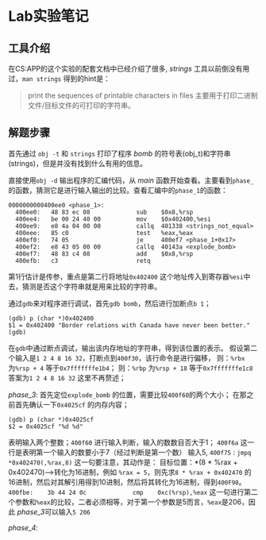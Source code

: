# Lab实验笔记

## 工具介绍

在CS:APP的这个实验的配套文档中已经介绍了很多, *strings* 工具以前倒没有用过，`man strings` 得到的hint是：
> print the sequences of printable characters in files
主要用于打印二进制文件/目标文件的可打印的字符串。


## 解题步骤

首先通过 `obj -t` 和 `strings` 打印了程序 *bomb* 的符号表(obj_t)和字符串(strings)，但是并没有找到什么有用的信息。

直接使用`obj -d` 输出程序的汇编代码，从 *main* 函数开始查看。主要看到`phase_`的函数，猜测它是进行输入输出的比较。查看汇编中的`phase_1`的函数：
```
0000000000400ee0 <phase_1>:
  400ee0:	48 83 ec 08          	sub    $0x8,%rsp
  400ee4:	be 00 24 40 00       	mov    $0x402400,%esi
  400ee9:	e8 4a 04 00 00       	callq  401338 <strings_not_equal>
  400eee:	85 c0                	test   %eax,%eax
  400ef0:	74 05                	je     400ef7 <phase_1+0x17>
  400ef2:	e8 43 05 00 00       	callq  40143a <explode_bomb>
  400ef7:	48 83 c4 08          	add    $0x8,%rsp
  400efb:	c3                   	retq
```
第1行估计是传参，重点是第二行将地址`0x402400` 这个地址传入到寄存器`%esi`中去，猜测是否这个字符串就是用来比较的字符串。

通过`gdb`来对程序进行调试，首先`gdb bomb`，然后进行加断点`b 1`；
```
(gdb) p (char *)0x402400
$1 = 0x402400 "Border relations with Canada have never been better."
(gdb)
```
在`gdb`中通过断点调试，输出该内存地址的字符串，得到该位置的表示。
假设第二个输入是`1 2 4 8 16 32`，打断点到`400f30`，该行命令是进行偏移，
则：`%rbx` 为`%rsp + 4` 等于`0x7fffffffe1b4`；
则：`%rbp` 为`%rsp + 18` 等于`0x7fffffffe1c8`
答案为`1 2 4 8 16 32` 这里不再赘述；

*phase_3*:
首先定位`explode_bomb` 的位置，需要比较`400f60`的两个大小；
在那之前首先确认一下`0x4025cf` 的内存内容；
```shell
(gdb) p (char *)0x4025cf
$2 = 0x4025cf "%d %d"
```
表明输入两个整数；`400f60` 进行输入判断，输入的数数目否大于1；
`400f6a` 这一行是表明第一个输入的数要小于7（经过判断是第一个数）
输入5, `400f75` : `jmpq   *0x402470(,%rax,8)` 这一句要注意，其动作是：
目标位置：*(8 * %rax + 0x402470)-->转化为16进制，例如 `%rax = 5`，则先求`8 * %rax + 0x402470` 的16进制，然后对其解引用得到10进制，然后将其转化为16进制，得到`400F98`。
`400fbe:	3b 44 24 0c          	cmp    0xc(%rsp),%eax` 这一句进行第二个参数和`%eax`的比较，二者必须相等，对于第一个参数是5而言，`%eax`是206，因此 *phase_3*可以输入`5 206`

*phase_4*:

